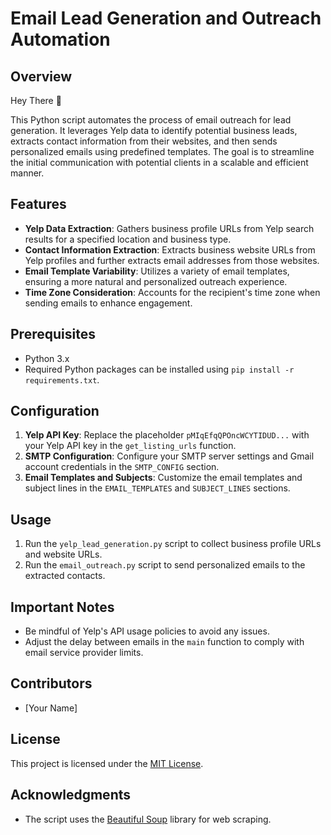 # Email Lead Generation and Outreach Automation

## Overview

Hey There 👋

This Python script automates the process of email outreach for lead generation. It leverages Yelp data to identify potential business leads, extracts contact information from their websites, and then sends personalized emails using predefined templates. The goal is to streamline the initial communication with potential clients in a scalable and efficient manner.

## Features

- **Yelp Data Extraction**: Gathers business profile URLs from Yelp search results for a specified location and business type.
- **Contact Information Extraction**: Extracts business website URLs from Yelp profiles and further extracts email addresses from those websites.
- **Email Template Variability**: Utilizes a variety of email templates, ensuring a more natural and personalized outreach experience.
- **Time Zone Consideration**: Accounts for the recipient's time zone when sending emails to enhance engagement.

## Prerequisites

- Python 3.x
- Required Python packages can be installed using `pip install -r requirements.txt`.

## Configuration

1. **Yelp API Key**: Replace the placeholder `pMIqEfqQPOncWCYTIDUD...` with your Yelp API key in the `get_listing_urls` function.
2. **SMTP Configuration**: Configure your SMTP server settings and Gmail account credentials in the `SMTP_CONFIG` section.
3. **Email Templates and Subjects**: Customize the email templates and subject lines in the `EMAIL_TEMPLATES` and `SUBJECT_LINES` sections.

## Usage

1. Run the `yelp_lead_generation.py` script to collect business profile URLs and website URLs.
2. Run the `email_outreach.py` script to send personalized emails to the extracted contacts.

## Important Notes

- Be mindful of Yelp's API usage policies to avoid any issues.
- Adjust the delay between emails in the `main` function to comply with email service provider limits.

## Contributors

- [Your Name]

## License

This project is licensed under the [MIT License](LICENSE).

## Acknowledgments

- The script uses the [Beautiful Soup](https://www.crummy.com/software/BeautifulSoup/) library for web scraping.
